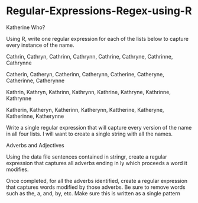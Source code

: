 # Regular-Expressions-Regex-using-R

Katherine Who? 

Using R, write one regular expression for each of the lists below to capture every instance of the name. 

Cathrin, Cathryn, Cathrinn, Cathrynn, Cathrine, Cathryne, Cathrinne, Cathrynne 

Catherin, Catheryn, Catherinn, Catherynn, Catherine, Catheryne, Catherinne, Catherynne

Kathrin, Kathryn, Kathrinn, Kathrynn, Kathrine, Kathryne, Kathrinne, Kathrynne 

Katherin, Katheryn, Katherinn, Katherynn, Kattherine, Katheryne, Katherinne, Katherynne 

Write a single regular expression that will capture every version of the name in all four lists. I will want to create a single string with all the names. 

Adverbs and Adjectives 

Using the data file sentences contained in stringr, create a regular expression that captures all adverbs ending in ly which proceeds a word it modifies.

Once completed, for all the adverbs identified, create a regular expression that captures words modified by those adverbs. Be sure to remove words such as the, a, and, by, etc. Make sure this is written as a single pattern
